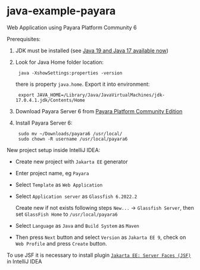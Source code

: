 # java-example-payara
Web Application using Payara Platform Community 6


Prerequisites:

1) JDK must be installed (see [Java 19 and Java 17 available now](https://www.oracle.com/java/technologies/downloads/#java17))

2) Look for Java Home folder location:

        java -XshowSettings:properties -version

    there is property `java.home`. Export it into environment:
    
        export JAVA_HOME=/Library/Java/JavaVirtualMachines/jdk-17.0.4.1.jdk/Contents/Home

3) Download Payara Server 6 from [Payara Platform Community Edition](https://www.payara.fish/downloads/payara-platform-community-edition/)

4) Install Payara Server 6:

        sudo mv ~/Downloads/payara6 /usr/local/
        sudo chown -R username /usr/local/payara6


New project setup inside IntelliJ IDEA:

* Create new project with `Jakarta EE` generator

* Enter project name, eg `Payara`

* Select `Template` as `Web Application`

* Select `Application server` as `Glassfish 6.2022.2`
  
    Create new if not exists following steps `New...` -> `Glassfish Server`, then set `GlassFish Home` to `/usr/local/payara6`

* Select `Language` as `Java` and `Build System` as `Maven`

* Then press `Next` button and select `Version` as `Jakarta EE 9`, check on `Web Profile` and press `Create` button.

To use  JSF it is necessary to install plugin [`Jakarta EE: Server Faces (JSF)`](https://plugins.jetbrains.com/plugin/18583-jakarta-ee-server-faces-jsf-) in IntelliJ IDEA
